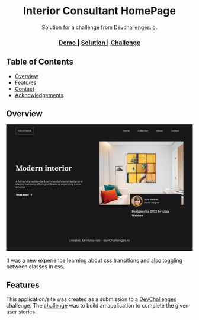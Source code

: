 <!-- Please update value in the {}  -->

<h1 align="center">Interior Consultant HomePage</h1>

<div align="center">
   Solution for a challenge from  <a href="http://devchallenges.io" target="_blank">Devchallenges.io</a>.
</div>

<div align="center">
  <h3>
    <a href="https://interior-consultant-1f81ee.netlify.app/">
      Demo
    </a>
    <span> | </span>
    <a href="https://devchallenges.io/solutions/AadatZssLAX0joC8edmg">
      Solution
    </a>
    <span> | </span>
    <a href="https://devchallenges.io/challenges/Jymh2b2FyebRTUljkNcb">
      Challenge
    </a>
  </h3>
</div>

<!-- TABLE OF CONTENTS -->

## Table of Contents

- [Overview](#overview)
- [Features](#features)
- [Contact](#contact)
- [Acknowledgements](#acknowledgements)


## Overview

![screenshot](./Screenshot%202022-12-22%20at%2020-07-33%20Devchallenges.png)

<!-- - Where can I see your demo?
- What was your experience?
- What have you learned/improved?
- Your wisdom? :) -->
It was a new experience learning about css transitions and also toggling between classes in css. 

## Features

This application/site was created as a submission to a [DevChallenges](https://devchallenges.io/challenges) challenge. The [challenge](https://devchallenges.io/challenges/Jymh2b2FyebRTUljkNcb) was to build an application to complete the given user stories.

